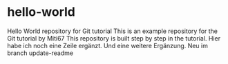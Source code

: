 # hello-world
Hello World repository for Git tutorial
This is an example repository for the Git tutorial by Miti67
This repository is built step by step in the tutorial. 
Hier habe ich noch eine Zeile ergänzt.
Und eine weitere Ergänzung.
Neu im branch update-readme



